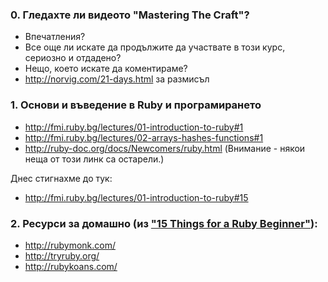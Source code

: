 ### 0. Гледахте ли видеото "Mastering The Craft"?

- Впечатления?
- Все още ли искате да продължите да участвате в този курс, сериозно и отдадено?
- Нещо, което искате да коментираме?
- http://norvig.com/21-days.html за размисъл

### 1. Основи и въведение в Ruby и програмирането

- http://fmi.ruby.bg/lectures/01-introduction-to-ruby#1
- http://fmi.ruby.bg/lectures/02-arrays-hashes-functions#1
- http://ruby-doc.org/docs/Newcomers/ruby.html (Внимание - някои неща от този линк са остарели.)

Днес стигнахме до тук:

- http://fmi.ruby.bg/lectures/01-introduction-to-ruby#15

### 2. Ресурси за домашно (из ["15 Things for a Ruby Beginner"](http://www.jasimabasheer.com/posts/meta_introduction_to_ruby.html)):

- http://rubymonk.com/
- http://tryruby.org/
- http://rubykoans.com/
